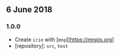 ## 6 June 2018

### 1.0.0

- Create `irio` with [`mnp`][https://mnpjs.org]
- [repository]: `src`, `test`
